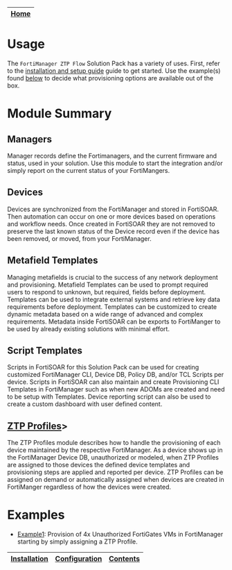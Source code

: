 | [Home](../README.md) |
|--------------------------------------------|

# Usage

The `FortiManager ZTP Flow` Solution Pack has a variety of uses. First, refer to the [installation and setup guide](setup.md) guide to get started. Use the example(s) found [below](#examples) to decide what provisioning options are available out of the box.

# Module Summary

## Managers
Manager records define the Fortimanagers, and the current firmware and status, used in your solution. Use this module to start the integration and/or simply report on the current status of your FortiMangers.

## Devices
Devices are synchronized from the FortiManager and stored in FortiSOAR. Then automation can occur on one or more devices based on operations and workflow needs. Once created in FortiSOAR they are not removed to preserve the last known status of the Device record even if the device has been removed, or moved, from your FortiManager. 

## Metafield Templates
Managing metafields is crucial to the success of any network deployment and provisioning.  Metafield Templates can be used to prompt required users to respond to unknown, but required, fields before deployment. Templates can be used to integrate external systems and retrieve key data requirements before deployment. Templates can be customized to create dynamic metadata based on a wide range of advanced and complex requirements. Metadata inside FortiSOAR can be exports to FortiManger to be used by already existing solutions with minimal effort. 

## Script Templates
Scripts in FortiSOAR for this Solution Pack can be used for creating customized FortiManager CLI, Device DB, Policy DB, and/or TCL Scripts per device. Scripts in FortiSOAR can also maintain and create Provisioning CLI Templates in FortiManager such as when new ADOMs are created and need to be setup with Templates. Device reporting script can also be used to create a custom dashboard with user defined content.  

## [ZTP Profiles](usage/ztp_profile.md)>
The ZTP Profiles module describes how to handle the provisioning of each device maintained by the respective FortiManager. As a device shows up in the FortiManager Device DB, unauthorized or modeled, when ZTP Profiles are assigned to those devices the defined device templates and provisioning steps are applied and reported per device. ZTP Profiles can be assigned on demand or automatically assigned when devices are created in FortiManger regardless of how the devices were created.

# Examples

 * [Example1](./usage/example1.md): Provision of 4x Unauthorized FortiGates VMs in FortiManager starting by simply assigning a ZTP Profile.

| [Installation](./setup.md#installation) | [Configuration](./setup.md#configuration) | [Contents](./contents.md) |
|-----------------------------------------|-------------------------------------------|---------------------------|